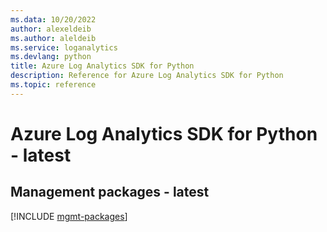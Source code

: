 ```yaml
---
ms.data: 10/20/2022
author: alexeldeib
ms.author: aleldeib
ms.service: loganalytics
ms.devlang: python
title: Azure Log Analytics SDK for Python
description: Reference for Azure Log Analytics SDK for Python
ms.topic: reference
---
```

# Azure Log Analytics SDK for Python - latest

## Management packages - latest
[!INCLUDE [mgmt-packages](log-analytics-mgmt-index.md)]